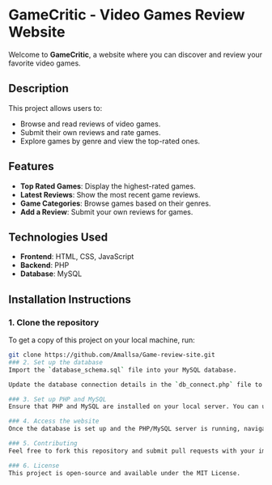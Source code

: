 # GameCritic - Video Games Review Website

Welcome to **GameCritic**, a website where you can discover and review your favorite video games.

## Description
This project allows users to:
- Browse and read reviews of video games.
- Submit their own reviews and rate games.
- Explore games by genre and view the top-rated ones.

## Features
- **Top Rated Games**: Display the highest-rated games.
- **Latest Reviews**: Show the most recent game reviews.
- **Game Categories**: Browse games based on their genres.
- **Add a Review**: Submit your own reviews for games.

## Technologies Used
- **Frontend**: HTML, CSS, JavaScript
- **Backend**: PHP
- **Database**: MySQL

## Installation Instructions

### 1. Clone the repository
To get a copy of this project on your local machine, run:
```bash
git clone https://github.com/Amallsa/Game-review-site.git
### 2. Set up the database
Import the `database_schema.sql` file into your MySQL database.

Update the database connection details in the `db_connect.php` file to match your local database credentials.

### 3. Set up PHP and MySQL
Ensure that PHP and MySQL are installed on your local server. You can use tools like XAMPP or MAMP to run your local server.

### 4. Access the website
Once the database is set up and the PHP/MySQL server is running, navigate to the project folder and open `index.php` in your browser.

### 5. Contributing
Feel free to fork this repository and submit pull requests with your improvements or fixes!

### 6. License
This project is open-source and available under the MIT License.

